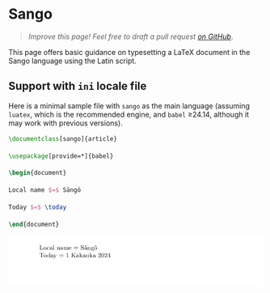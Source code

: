 # Sango

<blockquote>
  <p><em>Improve this page! Feel free to draft a pull request <a href="https://github.com/latex3/babel/tree/docs/docs">on GitHub</a></em>.</p>
</blockquote>

This page offers basic guidance on typesetting a LaTeX document in the
Sango language using the Latin script.

## Support with `ini` locale file

Here is a minimal sample file with `sango` as the main language
(assuming `luatex`, which is the recommended engine, and `babel` ≥24.14,
although it may work with previous versions).

```tex
\documentclass[sango]{article}

\usepackage[provide=*]{babel}

\begin{document}

Local name $=$ Sängö

Today $=$ \today

\end{document}
```

![](../media/locale-sango.png)